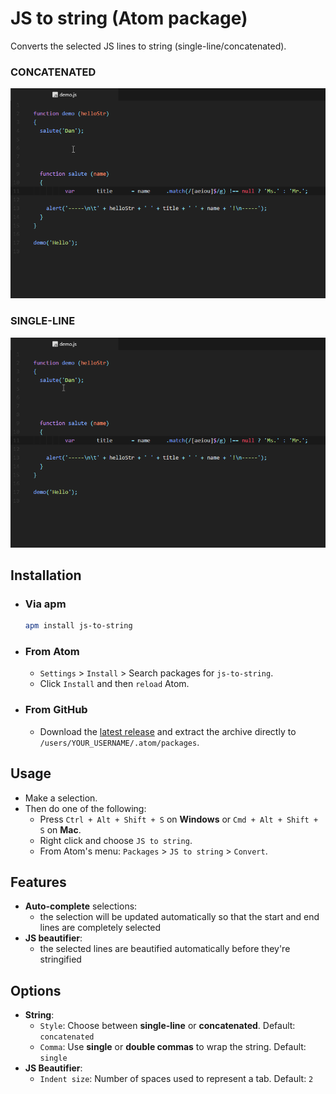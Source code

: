 # JS to string (Atom package)

Converts the selected JS lines to string (single-line/concatenated).<br/>

### **CONCATENATED**<br/>
![js-to-string demo convert concatenated](https://github.com/alexmunteanu/js-to-string/blob/master/images/demo_convert_concatenated.gif?raw=true)

### **SINGLE-LINE**<br/>
![js-to-string demo convert single-line](https://github.com/alexmunteanu/js-to-string/blob/master/images/demo_convert_single-line.gif?raw=true)

## Installation
- ### Via **apm**
  ```sh
  apm install js-to-string
  ```
- ### From **Atom**
  - `Settings` > `Install` > Search packages for `js-to-string`.
  - Click `Install` and then `reload` Atom.
- ### From **GitHub**
  - Download the [latest release](https://github.com/alexmunteanu/js-to-string/releases/latest) and extract the archive directly to `/users/YOUR_USERNAME/.atom/packages`.

## Usage
- Make a selection.
- Then do one of the following:
  - Press `Ctrl + Alt + Shift + S` on **Windows** or `Cmd + Alt + Shift + S` on **Mac**.
  - Right click and choose `JS to string`.
  - From Atom's menu: `Packages` > `JS to string` > `Convert`.

## Features
- **Auto-complete** selections:
  - the selection will be updated automatically so that the start and end lines are completely selected
- **JS beautifier**:
  - the selected lines are beautified automatically before they're stringified

## Options
- **String**:
  - `Style`: Choose between **single-line** or **concatenated**. Default: `concatenated`
  - `Comma`: Use **single** or **double commas** to wrap the string. Default: `single`
- **JS Beautifier**:
  - `Indent size`: Number of spaces used to represent a tab. Default: `2`
